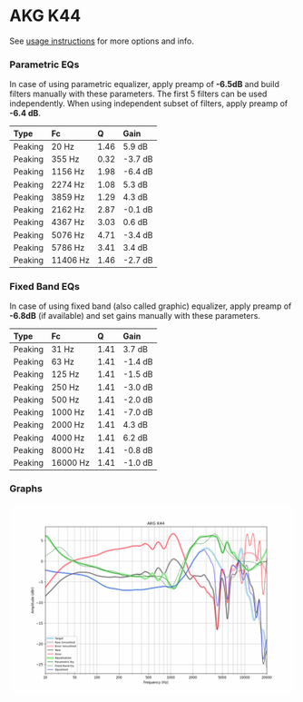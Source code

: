 # AKG K44
See [usage instructions](https://github.com/jaakkopasanen/AutoEq#usage) for more options and info.

### Parametric EQs
In case of using parametric equalizer, apply preamp of **-6.5dB** and build filters manually
with these parameters. The first 5 filters can be used independently.
When using independent subset of filters, apply preamp of **-6.4 dB**.

| Type    | Fc       |    Q | Gain    |
|:--------|:---------|:-----|:--------|
| Peaking | 20 Hz    | 1.46 | 5.9 dB  |
| Peaking | 355 Hz   | 0.32 | -3.7 dB |
| Peaking | 1156 Hz  | 1.98 | -6.4 dB |
| Peaking | 2274 Hz  | 1.08 | 5.3 dB  |
| Peaking | 3859 Hz  | 1.29 | 4.3 dB  |
| Peaking | 2162 Hz  | 2.87 | -0.1 dB |
| Peaking | 4367 Hz  | 3.03 | 0.6 dB  |
| Peaking | 5076 Hz  | 4.71 | -3.4 dB |
| Peaking | 5786 Hz  | 3.41 | 3.4 dB  |
| Peaking | 11406 Hz | 1.46 | -2.7 dB |

### Fixed Band EQs
In case of using fixed band (also called graphic) equalizer, apply preamp of **-6.8dB**
(if available) and set gains manually with these parameters.

| Type    | Fc       |    Q | Gain    |
|:--------|:---------|:-----|:--------|
| Peaking | 31 Hz    | 1.41 | 3.7 dB  |
| Peaking | 63 Hz    | 1.41 | -1.4 dB |
| Peaking | 125 Hz   | 1.41 | -1.5 dB |
| Peaking | 250 Hz   | 1.41 | -3.0 dB |
| Peaking | 500 Hz   | 1.41 | -2.0 dB |
| Peaking | 1000 Hz  | 1.41 | -7.0 dB |
| Peaking | 2000 Hz  | 1.41 | 4.3 dB  |
| Peaking | 4000 Hz  | 1.41 | 6.2 dB  |
| Peaking | 8000 Hz  | 1.41 | -0.8 dB |
| Peaking | 16000 Hz | 1.41 | -1.0 dB |

### Graphs
![](./AKG%20K44.png)